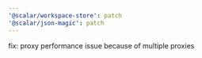 ```yaml
---
'@scalar/workspace-store': patch
'@scalar/json-magic': patch
---
```


fix: proxy performance issue because of multiple proxies
